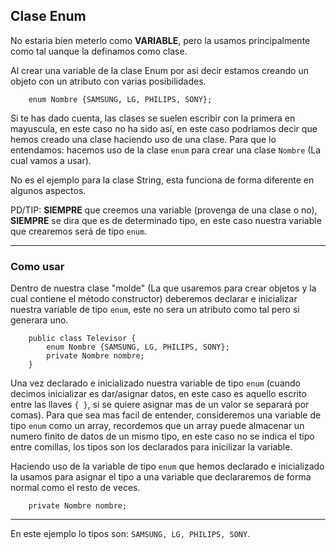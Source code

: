 ## Clase Enum
No estaria bien meterlo como **VARIABLE**, pero la usamos principalmente como tal uanque la definamos como clase.

Al crear una variable de la clase Enum por asi decir estamos creando un objeto con un atributo con varias posibilidades.
```
	enum Nombre {SAMSUNG, LG, PHILIPS, SONY};
```

Si te has dado cuenta, las clases se suelen escribir con la primera en mayuscula, en este caso no ha sido así, en este caso podriamos decir que hemos creado una clase haciendo uso de una clase.
Para que lo entendamos: hacemos uso de la clase ```enum``` para crear una clase ```Nombre``` (La cual vamos a usar).

No es el ejemplo para la clase String, esta funciona de forma diferente en algunos aspectos.

PD/TIP: **SIEMPRE** que creemos una variable (provenga de una clase o no), **SIEMPRE** se dira que es de determinado tipo, en este caso nuestra variable que crearemos será de tipo ```enum```.

---

### Como usar
Dentro de nuestra clase "molde" (La que usaremos para crear objetos y la cual contiene el método constructor) deberemos declarar e inicializar nuestra variable de tipo ```enum```, este no sera un atributo como tal pero si generara uno.
```
	public class Televisor {
	    enum Nombre {SAMSUNG, LG, PHILIPS, SONY};
	    private Nombre nombre;
	}
```

Una vez declarado e inicializado nuestra variable de tipo ```enum``` (cuando decimos inicializar es dar/asignar datos, en este caso es aquello escrito entre las llaves ```{ }```, si se quiere asignar mas de un valor se separará por comas). Para que sea mas facil de entender, consideremos una variable de tipo ```enum``` como un array, recordemos que un array puede almacenar un numero finito de datos de un mismo tipo, en este caso no se indica el tipo entre comillas, los tipos son los declarados para inicilizar la variable.

Haciendo uso de la variable de tipo ```enum``` que hemos declarado e inicializado la usamos para asignar el tipo a una variable que declararemos de forma normal como el resto de veces.
```
	private Nombre nombre;
```
---

En este ejemplo lo tipos son: ```SAMSUNG, LG, PHILIPS, SONY```.
